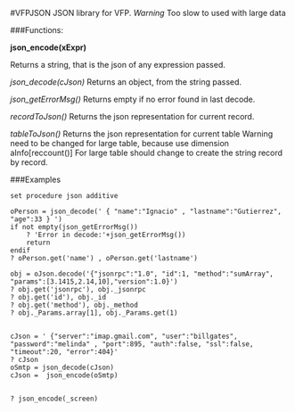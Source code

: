 #VFPJSON
JSON library for VFP.
*Warning* Too slow to used with large data



###Functions:

**json_encode(xExpr)**

Returns a string, that is the json of any expression passed.

*json_decode(cJson)*
Returns an object, from the string passed.

*json_getErrorMsg()*
Returns empty if no error found in last decode.

*recordToJson()*
Returns the json representation for current record.

*tableToJson()*
Returns the json representation for current table
Warning need to be changed for large table, because use dimension aInfo[reccount()]
For large table should change to create the string record by record.




###Examples
```
set procedure json additive

oPerson = json_decode(' { "name":"Ignacio" , "lastname":"Gutierrez", "age":33 } ')
if not empty(json_getErrorMsg())
	? 'Error in decode:'+json_getErrorMsg())
	return
endif
? oPerson.get('name') , oPerson.get('lastname')

obj = oJson.decode('{"jsonrpc":"1.0", "id":1, "method":"sumArray", "params":[3.1415,2.14,10],"version":1.0}')
? obj.get('jsonrpc'), obj._jsonrpc
? obj.get('id'), obj._id
? obj.get('method'), obj._method
? obj._Params.array[1], obj._Params.get(1)


cJson = ' {"server":"imap.gmail.com", "user":"billgates", "password":"melinda" , "port":895, "auth":false, "ssl":false, "timeout":20, "error":404}' 
? cJson
oSmtp = json_decode(cJson)
cJson =  json_encode(oSmtp)


? json_encode(_screen)

```
